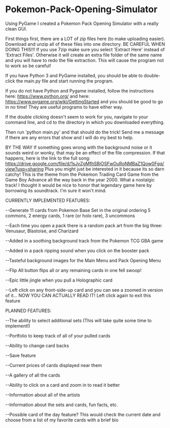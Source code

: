 # Pokemon-Pack-Opening-Simulator
Using PyGame I created a Pokemon Pack Opening Simulator with a really clean GUI.

First things first, there are a LOT of zip files here (to make uploading easier).
Download and unzip all of these files into one directory.
BE CAREFUL WHEN DOING THIS!!!
If you use 7zip make sure you select 'Extract Here' instead of 'Extract Files'.
Otherwise it will create an extra file folder of the same name and you will have
to redo the file extraction. This will cause the program not to work so be careful!

If you have Python 3 and PyGame installed, you should be able to double-click the main.py
file and start running the program.

If you do not have Python and Pygame installed, follow the instructions 
here: https://www.python.org/
and here: https://www.pygame.org/wiki/GettingStarted and you should be good to go in no time!
They are useful programs to have either way.

If the double clicking doesn't seem to work for you, navigate to your command line, and cd to the directory
in which you downloaded everything.

Then run 'python main.py' and that should do the trick! Send me a message if there are any errors
that show and I will do my best to help.

BY THE WAY
If something goes wrong with the background noise or it sounds weird or wonky,
that may be an effect of the file compression. If that happens, here is the link to 
the full song:
https://drive.google.com/file/d/1sJvZgMfhSBjOSFwOuRoNMBaZ1Qow0Fgq/view?usp=sharing
Plus you might just be interested in it because its so darn catchy!
This is the theme from the Pokemon Trading Card Game from the Game Boy Advance
all the way back in the year 2000. What a nostalgic track! I thought it would be nice
to honor that legendary game here by borrowing its soundtrack. I'm sure it won't mind.

CURRENTLY IMPLEMENTED FEATURES:

--Generate 11 cards from Pokemon Base Set in the original ordering
5 commons, 2 energy cards, 1 rare (or holo rare), 3 uncommons

--Each time you open a pack there is a random pack art from the big
three: Venusaur, Blastoise, and Charizard

--Added in a soothing background track from the Pokemon TCG GBA game

--Added in a pack ripping sound when you click on the booster pack

--Tasteful background images for the Main Menu and Pack Opening Menu

--Flip All button flips all or any remaining cards in one fell swoop!

--Epic little jingle when you pull a Holographic card

--Left click on any front-side-up card and you can see a zoomed in version of it... 
NOW YOU CAN ACTUALLY READ IT! Left click again to exit this feature

PLANNED FEATURES:

--The ability to select additional sets (This will take quite some time to implement!)

--Portfolio to keep track of all of your pulled cards

--Ability to change card backs

--Save feature

--Current prices of cards displayed near them

--A gallery of all the cards

--Ability to click on a card and zoom in to read it better

--Information about all of the artists

--Information about the sets and cards, fun facts, etc.

--Possible card of the day feature? This would check the current date
and choose from a list of my favorite cards with a brief bio

